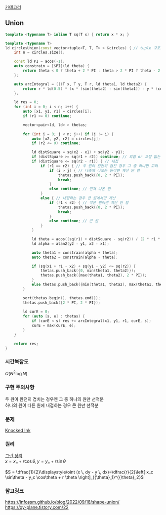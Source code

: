 [카테고리](/README.md)
## Union
```cpp
template <typename T> inline T sq(T x) { return x * x; }

template <typename T>
ld circlesUnion(const vector<tuple<T, T, T> > &circles) { // tuple 구조는 x, y, r 순서
    int n = circles.size();

    const ld PI = acos(-1);
    auto constrain = [&PI](ld theta) {
        return theta < 0 ? theta + 2 * PI : theta > 2 * PI ? theta - 2 * PI : theta;
    };

    auto arcIntegral = [](T x, T y, T r, ld theta1, ld theta2) {
        return r * ld(0.5) * (x * (sin(theta2) - sin(theta1)) - y * (cos(theta2) - cos(theta1)) + r * (theta2 - theta1));
    };

    ld res = 0;
    for (int i = 0; i < n; i++) {
        auto [x1, y1, r1] = circles[i];
        if (r1 <= 0) continue;

        vector<pair<ld, ld> > thetas;
        
        for (int j = 0; j < n; j++) if (j != i) {
            auto [x2, y2, r2] = circles[j];
            if (r2 <= 0) continue;

            ld distSquare = sq(x2 - x1) + sq(y2 - y1);
            if (distSquare >= sq(r1 + r2)) continue; // 외접 or 교점 없는 경우
            if (distSquare <= sq(r2 - r1)) { // 내접
                if (r1 == r2) { // 두 원이 완전히 겹친 경우 그 중 하나만 고려
                    if (i > j) { // 나중에 나오는 원이면 계산 안 함
                        thetas.push_back({0, 2 * PI});
                        break;
                    }
                    else continue; // 먼저 나온 원
                }
                else { // 내접하는 경우 큰 원에서만 계산
                    if (r1 < r2) { // 작은 원이면 계산 안 함
                        thetas.push_back({0, 2 * PI});
                        break;
                    }
                    else continue; // 큰 원
                }
            }

            ld theta = acos((sq(r1) + distSquare - sq(r2)) / (2 * r1 * sqrt(distSquare)));
            ld alpha = atan2(y2 - y1, x2 - x1);

            auto theta1 = constrain(alpha + theta);
            auto theta2 = constrain(alpha - theta);

            if (sq(x1 + r1 - x2) + sq(y1 - y2) <= sq(r2)) {
                thetas.push_back({0, min(theta1, theta2)});
                thetas.push_back({max(theta1, theta2), 2 * PI});
            }
            else thetas.push_back({min(theta1, theta2), max(theta1, theta2)});
        }

        sort(thetas.begin(), thetas.end());
        thetas.push_back({2 * PI, 2 * PI});
        
        ld curE = 0;
        for (auto [s, e] : thetas) {
            if (curE < s) res += arcIntegral(x1, y1, r1, curE, s);
            curE = max(curE, e);
        }
    }

    return res;
}
```
### 시간복잡도
$O(N^2 \log{N})$   

### 구현 주의사항
두 원이 완전히 겹치는 경우엔 그 중 하나의 원만 선적분   
하나의 원이 다른 원에 내접하는 경우 큰 원만 선적분   

### 문제
[Knocked Ink](https://www.acmicpc.net/problem/17804)   

### 원리
[그린 정리](/기하학/그린%20정리.md)   
$x=x_c+r \cos \theta, y=y_c+r \sin \theta$   

$S = \dfrac{1}{2}\displaystyle\oint (x \, dy - y \, dx)=\dfrac{r}{2}\left[ x_c \sin\theta - y_c \cos\theta + r \theta \right]_{{\theta}_1}^{{\theta}_2}$

### 참고링크
https://infossm.github.io/blog/2022/09/18/shape-union/   
https://xy-plane.tistory.com/22   
